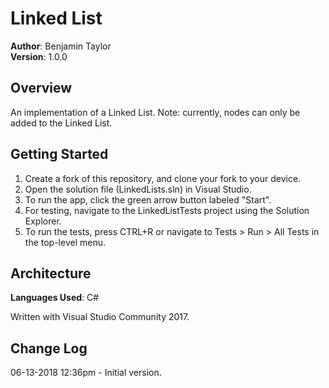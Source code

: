 # Linked List
**Author**: Benjamin Taylor  
**Version**: 1.0.0

## Overview
An implementation of a Linked List. Note: currently, nodes can only be added to the Linked List.

## Getting Started
1. Create a fork of this repository, and clone your fork to your device.  
2. Open the solution file (LinkedLists.sln) in Visual Studio.
3. To run the app, click the green arrow button labeled "Start".
4. For testing, navigate to the LinkedListTests project using the Solution Explorer.
5. To run the tests, press CTRL+R or navigate to Tests > Run > All Tests in the top-level menu.

## Architecture
**Languages Used**: C#  

Written with Visual Studio Community 2017.

## Change Log
06-13-2018 12:36pm - Initial version.
